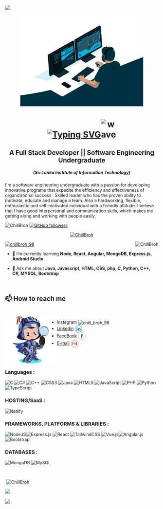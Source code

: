  <img src="https://readme-typing-svg.herokuapp.com?font=Calibri&size=25&duration=6000&pause=1000&color=CCF7E3&center=true&vCenter=true&width=1000&lines=It's+pleasure+to+see+you...!">
<p  align="center" ><img alt="Coding" width="80%" height="300px" src="https://github.com/ChillBroh/ChillBroh/blob/main/png/code.gif"></p>

<h1 align="center"><a href="https://git.io/typing-svg"><img src="https://readme-typing-svg.herokuapp.com?font=Fira+Code&size=30&duration=1000&pause=2000&color=F7F0EF&width=200&height=30&lines=Hey+There!" alt="Typing SVG" /></a><img src="https://user-images.githubusercontent.com/93942615/180059035-8b90d723-c913-448f-bd55-4e02979a51cc.gif" alt="wave" style="max-width: 100px; width:50px; display: inline-block;" data-target="animated-image.originalImage"></h1><h2 align="center">A Full Stack Developer || Software Engineering Undergraduate</h2><h5 align="center">(Sri Lanka Institute of Information Technology)</h5>
<p> I'm a software engineering undergraduate with a passion for developing innovative programs that expedite the efficiency and effectiveness of organizational success . Skilled leader who has the proven ability to motivate, educate and manage a team. Also a hardworking, flexible, enthusiastic and self-motivated individual with a friendly attitude. I believe that I have good interpersonal and communication skills, which makes me getting along and working with people easily. 
    
<p align="left"><img src="https://komarev.com/ghpvc/?username=ChillBroh&label=Profile%20views&color=0e75b6&style=flat" alt="ChillBroh" />  <a href="https://github.com/ChillBroh?tab=followers">
    <img alt="GitHub followers" src="https://img.shields.io/github/followers/ChillBroh?color=green&logo=github">
  </a> </p>
<p align="center"> <a href="https://github.com/ryo-ma/github-profile-trophy"><img src="https://github-profile-trophy.vercel.app/?username=ChillBroh&theme=onedark&no-frame=false&no-bg=true&margin-w=4" alt="ChillBroh" / ></a> </p>

<p><img align="right" src="https://github-readme-stats.vercel.app/api/top-langs/?username=ChillBroh&theme=dark&hide_border=false&include_all_commits=false&count_private=false&layout=compact" alt="ChillBroh" /></p>
<p align="left"> <a href="https://twitter.com/chillbroh_98" target="blank"><img src="https://img.shields.io/twitter/follow/chillbroh_98?logo=twitter&style=for-the-badge" alt="chillbroh_98" /></a> </p>



- 🌱 I’m currently learning **Node, React, Angular, MongoDB, Express.js, Android Studio**

- 💬 Ask me about **Java, Javascript, HTML, CSS, php, C, Python, C++, C#, MYSQL, Bootstrap**

<br/>

## 📫 How to reach me
<br/>
<img align="left" width="170" height="170" src="https://github.com/ChillBroh/ChillBroh/blob/main/png/my-octocat.png">

- <a href="https://instagram.com/chill_broh_98" style = "text-decoration : none;">Instagram</a>   <img align="center" src="https://raw.githubusercontent.com/rahuldkjain/github-profile-readme-generator/master/src/images/icons/Social/instagram.svg" alt="chill_broh_98" height="15" width="20" />
- <a href="https://linkedin.com/in/isharamadusanka">Linkedin</a>    <img align="center" src="https://github.com/ChillBroh/ChillBroh/blob/main/png/1220314_linkedin_in_linked_social_icon.png" height="24" width="24"/>
- <a href="https://www.facebook.com/ishara.madushanka.71653/">FaceBook</a>    <img align="center" src="https://github.com/ChillBroh/ChillBroh/blob/main/png/393297_facebook_icon.png" alt="ishara.madushanka.71653" height="24" width="24" />
- <a href="mailto:isharamadusanka410@gmail.com">E-mail</a>    <img align="center" src="https://github.com/ChillBroh/ChillBroh/blob/main/png/1220340_gmail_google_mail_icon.png"  height="25" width="25" />

<br/>
<br/>
<a><a/> 
<h3 align="left">Languages : </h3> 
    
![C](https://img.shields.io/badge/c-%2300599C.svg?style=for-the-badge&logo=c&logoColor=white) ![C#](https://img.shields.io/badge/c%23-%23239120.svg?style=for-the-badge&logo=c-sharp&logoColor=white) ![C++](https://img.shields.io/badge/c++-%2300599C.svg?style=for-the-badge&logo=c%2B%2B&logoColor=white) ![CSS3](https://img.shields.io/badge/css3-%231572B6.svg?style=for-the-badge&logo=css3&logoColor=white) ![Java](https://img.shields.io/badge/java-%23ED8B00.svg?style=for-the-badge&logo=java&logoColor=white) ![HTML5](https://img.shields.io/badge/html5-%23E34F26.svg?style=for-the-badge&logo=html5&logoColor=white) ![JavaScript](https://img.shields.io/badge/javascript-%23323330.svg?style=for-the-badge&logo=javascript&logoColor=%23F7DF1E) ![PHP](https://img.shields.io/badge/php-%23777BB4.svg?style=for-the-badge&logo=php&logoColor=white) ![Python](https://img.shields.io/badge/python-3670A0?style=for-the-badge&logo=python&logoColor=ffdd54) ![TypeScript](https://img.shields.io/badge/typescript-%23007ACC.svg?style=for-the-badge&logo=typescript&logoColor=white)
    
<h3 align="left">HOSTING/SaaS : </h3> 
    
![Netlify](https://img.shields.io/badge/netlify-%23000000.svg?style=for-the-badge&logo=angularjs&logoColor=white)

<h3 align="left">FRAMEWORKS, PLATFORMS & LIBRARIES : </h3> 

![NodeJS](https://img.shields.io/badge/node.js-6DA55F?style=for-the-badge&logo=node.js&logoColor=white)![Express.js](https://img.shields.io/badge/express.js-%23404d59.svg?style=for-the-badge&logo=express&logoColor=%2361DAFB) ![React](https://img.shields.io/badge/react-%2320232a.svg?style=for-the-badge&logo=react&logoColor=%2361DAFB) ![TailwindCSS](https://img.shields.io/badge/tailwindcss-%2338B2AC.svg?style=for-the-badge&logo=tailwind-css&logoColor=white) ![Vue.js](https://img.shields.io/badge/vuejs-%2335495e.svg?style=for-the-badge&logo=vuedotjs&logoColor=%234FC08D)![Angular.js](https://img.shields.io/badge/angular.js-%23E23237.svg?style=for-the-badge&logo=angularjs&logoColor=white) ![Bootstrap](https://img.shields.io/badge/bootstrap-%23563D7C.svg?style=for-the-badge&logo=bootstrap&logoColor=white) 

<h3 align="left">DATABASES : </h3> 
    
![MongoDB](https://img.shields.io/badge/MongoDB-%234ea94b.svg?style=for-the-badge&logo=mongodb&logoColor=white) ![MySQL](https://img.shields.io/badge/mysql-%2300f.svg?style=for-the-badge&logo=mysql&logoColor=white)

</br>

<p>&nbsp;<img align="center" src="https://github-readme-stats.vercel.app/api?username=ChillBroh&theme=dark&hide_border=true&include_all_commits=false&count_private=false" alt="ChillBroh" /></p>


<p><img src="https://quotes-github-readme.vercel.app/api?type=horizontal&theme=radical" /><p/>

![](https://github-readme-streak-stats.herokuapp.com/?user=ChillBroh&theme=dark&hide_border=false)<br/>



